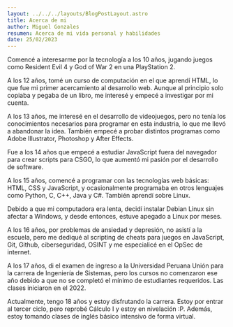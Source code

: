 ```yaml
---
layout: ../../../layouts/BlogPostLayout.astro
title: Acerca de mi
author: Miguel Gonzales
resumen: Acerca de mi vida personal y habilidades
date: 25/02/2023
---
```


Comencé a interesarme por la tecnología a los 10 años, jugando juegos como Resident Evil 4 y God of War 2 en una PlayStation 2.

A los 12 años, tomé un curso de computación en el que aprendí HTML, lo que fue mi primer acercamiento al desarrollo web. Aunque al principio solo copiaba y pegaba de un libro, me interesé y empecé a investigar por mi cuenta.

A los 13 años, me interesé en el desarrollo de videojuegos, pero no tenía los conocimientos necesarios para programar en esta industria, lo que me llevó a abandonar la idea. También empecé a probar distintos programas como Adobe Illustrator, Photoshop y After Effects.

Fue a los 14 años que empecé a estudiar JavaScript fuera del navegador para crear scripts para CSGO, lo que aumentó mi pasión por el desarrollo de software.

A los 15 años, comencé a programar con las tecnologías web básicas: HTML, CSS y JavaScript, y ocasionalmente programaba en otros lenguajes como Python, C, C++, Java y C#. También aprendí sobre Linux.

Debido a que mi computadora era lenta, decidí instalar Debian Linux sin afectar a Windows, y desde entonces, estuve apegado a Linux por meses.

A los 16 años, por problemas de ansiedad y depresión, no asistí a la escuela, pero me dediqué al scripting de cheats para juegos en JavaScript, Git, Github, ciberseguridad, OSINT y me especialicé en el OpSec de internet.

A los 17 años, di el examen de ingreso a la Universidad Peruana Unión para la carrera de Ingeniería de Sistemas, pero los cursos no comenzaron ese año debido a que no se completó el mínimo de estudiantes requeridos. Las clases iniciaron en el 2022.

Actualmente, tengo 18 años y estoy disfrutando la carrera. Estoy por entrar al tercer ciclo, pero reprobé Cálculo I y estoy en nivelación :P. Además, estoy tomando clases de inglés básico intensivo de forma virtual.
